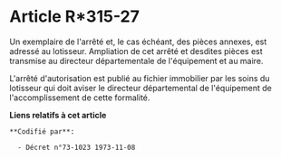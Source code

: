 # Article R*315-27

Un exemplaire de l'arrêté et, le cas échéant, des pièces annexes, est adressé au lotisseur. Ampliation de cet arrêté et
desdites pièces est transmise au directeur départementale de l'équipement et au maire.

L'arrêté d'autorisation est publié au fichier immobilier par les soins du lotisseur qui doit aviser le directeur
départemental de l'équipement de l'accomplissement de cette formalité.

**Liens relatifs à cet article**

	**Codifié par**:

	  - Décret n°73-1023 1973-11-08
